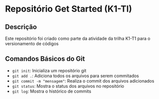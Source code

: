 # Repositório Get Started (K1-TI)

## Descrição

Este repositório foi criado como parte da atividade da trilha K1-T1 para o versionamento de códigos

## Comandos Básicos do Git

- `git init`: Inicializa um repositório git
- `git add .`: Adiciona todos os arquivos para serem commitados
- `git commit -m "mensagem"`: Realiza o commit dos arquivos adicionados
- `git status`: Mostra o status dos arquivos no repositório
- `git log`: Mostra o histórico de commits